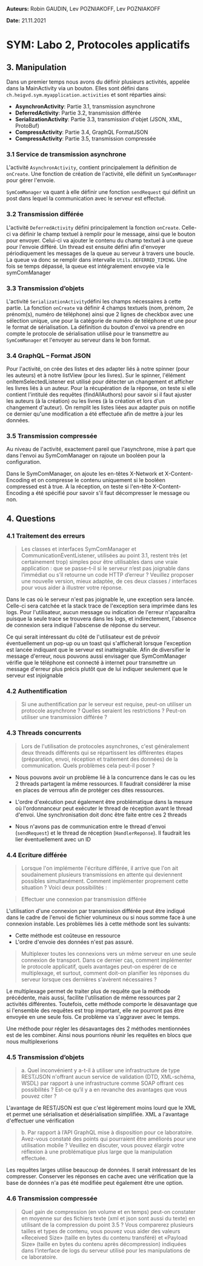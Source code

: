 **Auteurs:** Robin GAUDIN, Lev POZNIAKOFF, Lev POZNIAKOFF

**Date:** 21.11.2021

# SYM: Labo 2, Protocoles applicatifs

## 3. Manipulation

Dans un premier temps nous avons du définir plusieurs activités, appelée dans la MainActivity via un bouton. Elles sont défini dans ``ch.heigvd.sym.myapplication.activities`` et sont réparties ainsi:

- **AsynchronActivity**: Partie 3.1, transmission asynchrone
- **DeferredActivity**: Partie 3.2, transmission différée
- **SerializationActivity**: Partie 3.3, transmission d'objet (JSON, XML, ProtoBuf)
- **CompressActivity**: Partie 3.4, GraphQL FormatJSON
- **CompressActivity**: Partie 3.5, transmission compressée

### 3.1 Service de transmission asynchrone

L'activité ``AsynchronActivity``, contient principalement la définition de ``onCreate``. Une fonction de création de l'activité, elle définit un ``SymComManager`` pour gérer l'envoie.

``SymComManager`` va quant à elle définir une fonction ``sendRequest`` qui définit un post dans lequel la communication avec le serveur est effectué.

### 3.2 Transmission différée

L'activité ``DeferredActivity`` défini principalement la fonction ``onCreate``. Celle-ci va définir le champ textuel à remplir pour le message, ainsi que le bouton pour envoyer. Celui-ci va ajouter le contenu du champ textuel à une queue pour l'envoie différé. Un thread est ensuite défini afin d'envoyer périodiquement les messages de la queue au serveur à travers une boucle. La queue va donc se remplir dans intervalle ``Utils.DEFERRED_TIMING``. Une fois se temps dépassé, la queue est intégralement envoyée via le symComManager

### 3.3 Transmission d’objets

L'activité ``SerializationActivity``défini les champs nécessaires à cette partie. La fonction ``onCreate`` va définir 4 champs textuels (nom, prénom, 2e prénom(s), numéro de téléphone) ainsi que 2 lignes de checkbox avec une sélection unique, une pour la catégorie de numéro de téléphone et une pour le format de sérialisation. La définition du bouton d'envoi va prendre en compte le protocole de sérialisation utilisé pour le transmettre au ``SymComManager`` et l'envoyer au serveur dans le bon format.

### 3.4 GraphQL – Format JSON

Pour l'activité, on crée des listes et des adapter liés à notre spinner (pour les auteurs) et à notre listView (pour les livres). Sur le spinner, l'élément onItemSelectedListener est utilisé pour détecter un changement et afficher les livres liés à un auteur. Pour la récupération de la réponse, on teste si elle contient l'intitulé des requêtes (findAllAuthors) pour savoir si il faut ajuster les auteurs (à la création) ou les livres (à la création et lors d'un changement d'auteur). On remplit les listes liées aux adapter puis on notifie ce dernier qu'une modification a été effectuée afin de mettre à jour les données.

### 3.5 Transmission compressée

Au niveau de l'activité, exactement pareil que l'asynchrone, mise à part que dans l'envoi au SymComManager on rajoute un booléen pour la configuration.

Dans le SymComManager, on ajoute les en-têtes X-Network et X-Content-Encoding et on compresse le contenu uniquement si le booléen compressed est à true. A la réception, on teste si l'en-tête X-Content-Encoding a été spécifié pour savoir s'il faut décompresser le message ou non.

## 4. Questions

### 4.1 Traitement des erreurs
> Les classes et interfaces SymComManager et CommunicationEventListener, utilisées au point 3.1, restent très (et certainement trop) simples pour être utilisables dans une vraie application : que se passe-t-il si le serveur n’est pas joignable dans l’immédiat ou s’il retourne un code HTTP d’erreur ? Veuillez proposer une nouvelle version, mieux adaptée, de ces deux classes / interfaces pour vous aider à illustrer votre réponse.

Dans le cas où le serveur n'est pas joignable le, une exception sera lancée. Celle-ci sera catchée et la stack trace de l'exception sera imprimée dans les logs. Pour l'utilisateur, aucun message ou indication de l'erreur n'apparaîtra puisque la seule trace se trouvera dans les logs, et indirectement, l'absence de connexion sera indiqué l'abscense de réponse du serveur. 

Ce qui serait intéressant du côté de l'utilisateur est de prévoir éventuellement un pop-up ou un toast qui s'afficherait lorsque l'exception est lancée indiquant que le serveur est inatteignable. Afin de diversifier le message d'erreur, nous pouvons aussi envisager que SymComManager vérifie que le téléphone est connecté à internet pour transmettre un message d'erreur plus précis plutôt que de lui indiquer seulement que le serveur est injoignable

### 4.2 Authentification

> Si une authentification par le serveur est requise, peut-on utiliser un protocole asynchrone ? Quelles seraient les restrictions ? Peut-on utiliser une transmission différée ?



### 4.3 Threads concurrents

> Lors de l'utilisation de protocoles asynchrones, c'est généralement deux threads différents qui se répartissent les différentes étapes (préparation, envoi, réception et traitement des données) de la communication. Quels problèmes cela peut-il poser ?

- Nous pouvons avoir un problème lié à la concurrence dans le cas ou les 2 threads partagent la même ressources. Il faudrait considérer la mise en places de verrous afin de protéger ces dites ressources. 
- L'ordre d'exécution peut également être problématique dans la mesure où l'ordonnanceur peut exécuter le thread de réception avant le thread d'envoi. Une synchronisation doit donc être faite entre ces 2 threads

- Nous n'avons pas de communication entre le thread d'envoi (``sendRequest``) et le thread de réception (``HandlerReponse``). Il faudrait les lier éventuellement avec un ID

### 4.4 Ecriture différée

> Lorsque l'on implémente l'écriture différée, il arrive que l'on ait soudainement plusieurs transmissions en attente qui deviennent possibles simultanément. Comment implémenter proprement cette situation ? Voici deux possibilités :
>

> Effectuer une connexion par transmission différée 

L'utilisation d'une connexion par transmission différée peut être indiqué dans le cadre de l'envoi de fichier volumineux ou si nous somme face à une connexion instable. Les problèmes liés à cette méthode sont les suivants:

-  Cette méthode est coûteuse en ressource
- L'ordre d'envoie des données n'est pas assuré.

> Multiplexer toutes les connexions vers un même serveur en une seule connexion de transport. Dans ce dernier cas, comment implémenter le protocole applicatif, quels avantages peut-on espérer de ce multiplexage, et surtout, comment doit-on planifier les réponses du serveur lorsque ces dernières s'avèrent nécessaires ?

Le multiplexage permet de traiter plus de requête que la méthode précédente, mais aussi, facilite l'utilisation de même ressources par 2 activités différentes. Toutefois, cette méthode comporte le désavantage que si l'ensemble des requêtes est trop important, elle ne pourront pas être envoyée en une seule fois. Ce problème va s'aggraver avec le temps.

Une méthode pour régler les désavantages des 2 méthodes mentionnées est de les combiner. Ainsi nous pourrions réunir les requêtes en blocs que nous multiplexerions 

### 4.5 Transmission d’objets

> a. Quel inconvénient y a-t-il à utiliser une infrastructure de type REST/JSON n'offrant aucun service de validation (DTD, XML-schéma, WSDL) par rapport à une infrastructure comme SOAP offrant ces possibilités ? Est-ce qu’il y a en revanche des avantages que vous pouvez citer ?

L'avantage de REST/JSON est que c'est légèrement moins lourd que le XML et permet une sérialisation et désérialisation simplifiée. XML a l'avantage d'effectuer une vérification

> b. Par rapport à l’API GraphQL mise à disposition pour ce laboratoire. Avez-vous constaté des points qui pourraient être améliorés pour une utilisation mobile ? Veuillez en discuter, vous pouvez élargir votre réflexion à une problématique plus large que la manipulation effectuée.

Les requêtes larges utilise beaucoup de données. Il serait intéressant de les compresser. Conserver les réponses en cache avec une vérification que la base de données n'a pas été modifiée peut également être une option.

### 4.6 Transmission compressée

> Quel gain de compression (en volume et en temps) peut-on constater en moyenne sur des fichiers texte (xml et json sont aussi du texte) en utilisant de la compression du point 3.5 ? Vous comparerez plusieurs tailles et types de contenu, vous pouvez vous aider des valeurs «Received Size» (taille en bytes du contenu transféré) et «Payload Size» (taille en bytes du contenu après décompression) indiquées dans l’interface de logs du serveur utilisé pour les manipulations de ce laboratoire.
